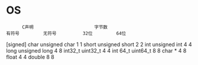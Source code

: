 # OS

          C声明                       字节数
    有符号         无符号          32位         64位
[signed] char  unsigned char      1            1
   short       unsigned short     2            2
   int         unsigned int       4            4
   long       unsigned long       4            8
  int32_t      uint32_t           4            4
  int 64_t     uint64_t           8            8
  char *                          4            8
  float                           4            4
  double                          8            8
